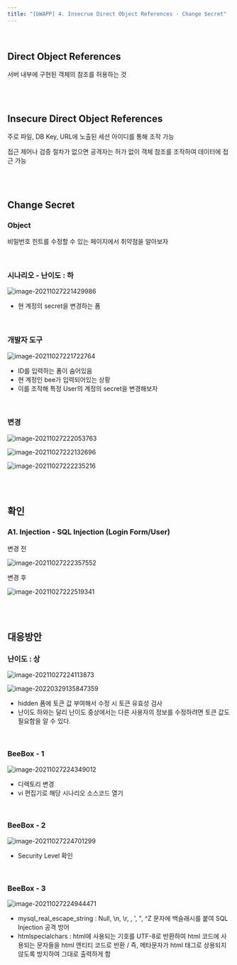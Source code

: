 ```yaml
---
title: "[bWAPP] 4. Insecrue Direct Object References - Change Secret"
---
```


<br>

## Direct Object References

서버 내부에 구현된 객체의 참조를 허용하는 것

<br>

<br>

## Insecure Direct Object References

주로 파일, DB Key, URL에 노출된 세션 아이디를 통해 조작 가능

접근 제어나 검증 절차가 없으면 공격자는 허가 없이 객체 참조를 조작하여 데이터에 접근 가능

<br>

<br>

## Change Secret

### Object

비밀번호 힌트를 수정할 수 있는 페이지에서 취약점을 알아보자

<br>

### 시나리오 - 난이도 : 하

![image-20211027221429986](https://raw.githubusercontent.com/EONION-TH3DB/image_repo/main/img/image-20211027221429986.png)

- 현 계정의 secret을 변경하는 폼

<br>

### 개발자 도구

![image-20211027221722764](https://raw.githubusercontent.com/EONION-TH3DB/image_repo/main/img/image-20211027221722764.png)

- ID를 입력하는 폼이 숨어있음
- 현 계정인 bee가 입력되어있는 상황
- 이를 조작해 특정 User의 계정의 secret을 변경해보자

<br>

### 변경

![image-20211027222053763](https://raw.githubusercontent.com/EONION-TH3DB/image_repo/main/img/image-20211027222053763.png)

![image-20211027222132696](https://raw.githubusercontent.com/EONION-TH3DB/image_repo/main/img/image-20211027222132696.png)

![image-20211027222235216](https://raw.githubusercontent.com/EONION-TH3DB/image_repo/main/img/image-20211027222235216.png)

<br>

<br>

## 확인

### A1. Injection - SQL Injection (Login Form/User)

변경 전

![image-20211027222357552](https://raw.githubusercontent.com/EONION-TH3DB/image_repo/main/img/image-20211027222357552.png)

변경 후

![image-20211027222519341](https://raw.githubusercontent.com/EONION-TH3DB/image_repo/main/img/image-20211027222519341.png)

<br>

<br>

## 대응방안

### 난이도 : 상

![image-20211027224113873](https://raw.githubusercontent.com/EONION-TH3DB/image_repo/main/img/image-20211027224113873.png)

![image-20220329135847359](https://raw.githubusercontent.com/EONION-TH3DB/image_repo/main/img/image-20220329135847359.png)

- hidden 폼에 토큰 값 부여해서 수정 시 토큰 유효성 검사
- 난이도 하와는 달리 난이도 중상에서는 다른 사용자의 정보를 수정하려면 토큰 값도 필요함을 알 수 있다.

<br>

### BeeBox - 1

![image-20211027224349012](https://raw.githubusercontent.com/EONION-TH3DB/image_repo/main/img/image-20211027224349012.png)

- 디렉토리 변경
- vi 편집기로 해당 시나리오 소스코드 열기

<br>

### BeeBox - 2

![image-20211027224701299](https://raw.githubusercontent.com/EONION-TH3DB/image_repo/main/img/image-20211027224701299.png)

- Security Level 확인

<br>

### BeeBox - 3

![image-20211027224944471](https://raw.githubusercontent.com/EONION-TH3DB/image_repo/main/img/image-20211027224944471.png)

- mysql_real_escape_string : Null, \n, \r, \, ', ", ^Z 문자에 백슬래시를 붙여 SQL Injection 공격 방어
- htmlspecialchars : html에 사용되는 기호를 UTF-8로 반환하여 html 코드에 사용되는 문자들을 html 엔티티 코드로 반환 / 즉, 메타문자가 html 태그로 상용되지 않도록 방지하여 그대로 출력하게 함
